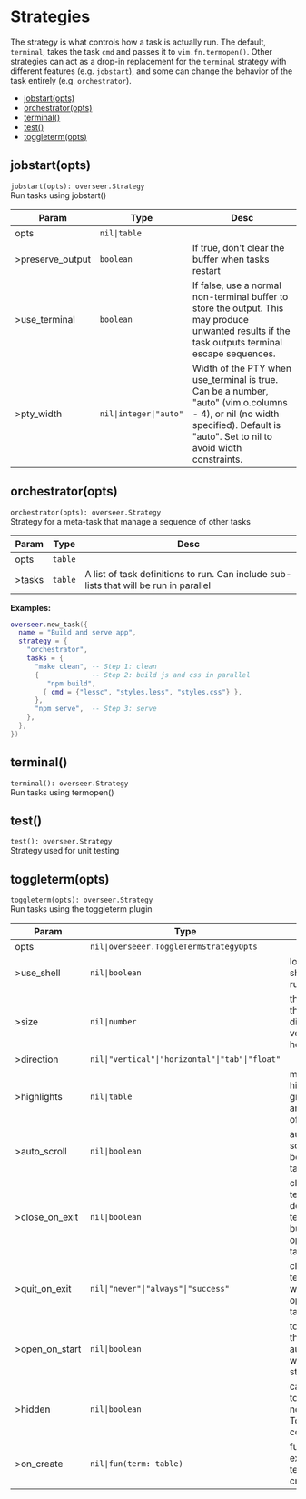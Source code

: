 # Strategies

The strategy is what controls how a task is actually run. The default, `terminal`, takes the task `cmd` and passes it to `vim.fn.termopen()`. Other strategies can act as a drop-in replacement for the `terminal` strategy with different features (e.g. `jobstart`), and some can change the behavior of the task entirely (e.g. `orchestrator`).

<!-- TOC -->

- [jobstart(opts)](#jobstartopts)
- [orchestrator(opts)](#orchestratoropts)
- [terminal()](#terminal)
- [test()](#test)
- [toggleterm(opts)](#toggletermopts)

<!-- /TOC -->

<!-- API -->

## jobstart(opts)

`jobstart(opts): overseer.Strategy` \
Run tasks using jobstart()

| Param            | Type                       | Desc                                                                                                                                                                            |
| ---------------- | -------------------------- | ------------------------------------------------------------------------------------------------------------------------------------------------------------------------------- |
| opts             | `nil\|table`               |                                                                                                                                                                                 |
| >preserve_output | `boolean`                  | If true, don't clear the buffer when tasks restart                                                                                                                              |
| >use_terminal    | `boolean`                  | If false, use a normal non-terminal buffer to store the output. This may produce unwanted results if the task outputs terminal escape sequences.                                |
| >pty_width       | `nil\|integer\|"auto"`     | Width of the PTY when use_terminal is true. Can be a number, "auto" (vim.o.columns - 4), or nil (no width specified). Default is "auto". Set to nil to avoid width constraints. |

## orchestrator(opts)

`orchestrator(opts): overseer.Strategy` \
Strategy for a meta-task that manage a sequence of other tasks

| Param  | Type    | Desc                                                                                  |
| ------ | ------- | ------------------------------------------------------------------------------------- |
| opts   | `table` |                                                                                       |
| >tasks | `table` | A list of task definitions to run. Can include sub-lists that will be run in parallel |

**Examples:**
```lua
overseer.new_task({
  name = "Build and serve app",
  strategy = {
    "orchestrator",
    tasks = {
      "make clean", -- Step 1: clean
      {             -- Step 2: build js and css in parallel
         "npm build",
        { cmd = {"lessc", "styles.less", "styles.css"} },
      },
      "npm serve",  -- Step 3: serve
    },
  },
})
```

## terminal()

`terminal(): overseer.Strategy` \
Run tasks using termopen()


## test()

`test(): overseer.Strategy` \
Strategy used for unit testing


## toggleterm(opts)

`toggleterm(opts): overseer.Strategy` \
Run tasks using the toggleterm plugin

| Param          | Type                                            | Desc                                                                     |
| -------------- | ----------------------------------------------- | ------------------------------------------------------------------------ |
| opts           | `nil\|overseeer.ToggleTermStrategyOpts`         |                                                                          |
| >use_shell     | `nil\|boolean`                                  | load user shell before running task                                      |
| >size          | `nil\|number`                                   | the size of the split if direction is vertical or horizontal             |
| >direction     | `nil\|"vertical"\|"horizontal"\|"tab"\|"float"` |                                                                          |
| >highlights    | `nil\|table`                                    | map to a highlight group name and a table of it's values                 |
| >auto_scroll   | `nil\|boolean`                                  | automatically scroll to the bottom on task output                        |
| >close_on_exit | `nil\|boolean`                                  | close the terminal and delete terminal buffer (if open) after task exits |
| >quit_on_exit  | `nil\|"never"\|"always"\|"success"`             | close the terminal window (if open) after task exits                     |
| >open_on_start | `nil\|boolean`                                  | toggle open the terminal automatically when task starts                  |
| >hidden        | `nil\|boolean`                                  | cannot be toggled with normal ToggleTerm commands                        |
| >on_create     | `nil\|fun(term: table)`                         | function to execute on terminal creation                                 |


<!-- /API -->
